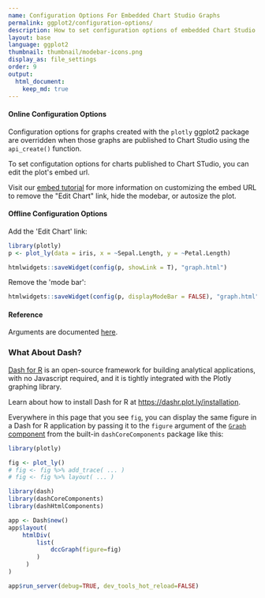 ```yaml
---
name: Configuration Options For Embedded Chart Studio Graphs 
permalink: ggplot2/configuration-options/
description: How to set configuration options of embedded Chart Studio graphs in ggplot2. Examples of both online and offline configurations.
layout: base
language: ggplot2
thumbnail: thumbnail/modebar-icons.png
display_as: file_settings
order: 9
output:
  html_document:
    keep_md: true
---
```



#### Online Configuration Options 

Configuration options for graphs created with the `plotly` ggplot2 package are overridden when those graphs are published to Chart Studio using the `api_create()` function. 

To set configutation options for charts published to Chart STudio, you can edit the plot's embed url. 

Visit our [embed tutorial](http://help.plot.ly/embed-graphs-in-websites/#step-8-customize-the-iframe) for more information on customizing the embed URL to remove the "Edit Chart" link, hide the modebar, or autosize the plot.

#### Offline Configuration Options 

Add the 'Edit Chart' link:

```r
library(plotly)
p <- plot_ly(data = iris, x = ~Sepal.Length, y = ~Petal.Length)

htmlwidgets::saveWidget(config(p, showLink = T), "graph.html")
```

Remove the 'mode bar':

```r
htmlwidgets::saveWidget(config(p, displayModeBar = FALSE), "graph.html")
```

#### Reference
Arguments are documented [here](https://github.com/plotly/plotly.js/blob/master/src/plot_api/plot_config.js).
### What About Dash?

[Dash for R](https://dashr.plot.ly/) is an open-source framework for building analytical applications, with no Javascript required, and it is tightly integrated with the Plotly graphing library. 

Learn about how to install Dash for R at https://dashr.plot.ly/installation.

Everywhere in this page that you see `fig`, you can display the same figure in a Dash for R application by passing it to the `figure` argument of the [`Graph` component](https://dashr.plot.ly/dash-core-components/graph) from the built-in `dashCoreComponents` package like this:


```r
library(plotly)

fig <- plot_ly() 
# fig <- fig %>% add_trace( ... )
# fig <- fig %>% layout( ... ) 

library(dash)
library(dashCoreComponents)
library(dashHtmlComponents)

app <- Dash$new()
app$layout(
    htmlDiv(
        list(
            dccGraph(figure=fig) 
        )
     )
)

app$run_server(debug=TRUE, dev_tools_hot_reload=FALSE)
```
